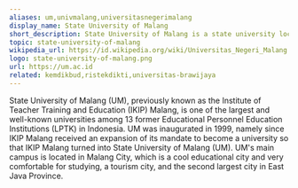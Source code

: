 ```yaml
---
aliases: um,univmalang,universitasnegerimalang
display_name: State University of Malang
short_description: State University of Malang is a state university located in Malang and Blitar, Indonesia.
topic: state-university-of-malang
wikipedia_url: https://id.wikipedia.org/wiki/Universitas_Negeri_Malang
logo: state-university-of-malang.png
url: https://um.ac.id
related: kemdikbud,ristekdikti,universitas-brawijaya
---
```

State University of Malang (UM), previously known as the Institute of Teacher Training and Education (IKIP) Malang, is one of the largest and well-known universities among 13 former Educational Personnel Education Institutions (LPTK) in Indonesia. UM was inaugurated in 1999, namely since IKIP Malang received an expansion of its mandate to become a university so that IKIP Malang turned into State University of Malang (UM). UM's main campus is located in Malang City, which is a cool educational city and very comfortable for studying, a tourism city, and the second largest city in East Java Province.
